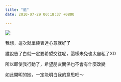 ```yaml
---
title: "追"
date: 2010-07-29 00:18:37 +0800

---
```


![](/images/slum-area/48_5.jpg)


我想，這次就單純表達心意就好了



誰說告了白就一定要希望交往呢，這樣未免也太自私了XD



所以即使我行動了，希望朋友關係也不會有什麼改變



如此開明的她，一定能明白我的意思吧～



&nbsp;


